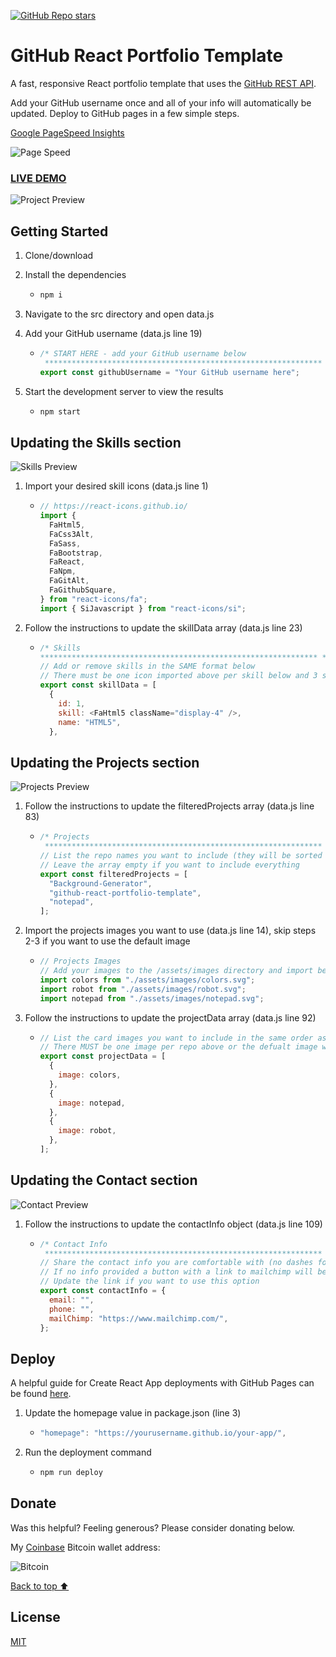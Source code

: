 [![GitHub Repo stars](https://img.shields.io/github/stars/mshuber1981/github-react-portfolio-template?color=%2361dbfb&style=for-the-badge&logo=github)](https://github.com/mshuber1981/github-react-portfolio-template/stargazers/)

# GitHub React Portfolio Template

A fast, responsive React portfolio template that uses the [GitHub REST API](https://docs.github.com/en/free-pro-team@latest/rest).

Add your GitHub username once and all of your info will automatically be updated. Deploy to GitHub pages in a few simple steps.

[Google PageSpeed Insights](https://developers.google.com/speed/pagespeed/insights/)

![Page Speed](/images/speed.png)

### <a href="https://mshuber1981.github.io/github-react-portfolio-template/">LIVE DEMO</a>

![Project Preview](/images/preview.png)

## Getting Started

1. Clone/download
1. Install the dependencies

   - ```bash
     npm i
     ```

1. Navigate to the src directory and open data.js
1. Add your GitHub username (data.js line 19)

   - ```javascript
     /* START HERE - add your GitHub username below
      ************************************************************** */
     export const githubUsername = "Your GitHub username here";
     ```

1. Start the development server to view the results

   - ```bash
     npm start
     ```

## Updating the Skills section

![Skills Preview](/images/skills.png)

1. Import your desired skill icons (data.js line 1)

   - ```javascript
     // https://react-icons.github.io/
     import {
       FaHtml5,
       FaCss3Alt,
       FaSass,
       FaBootstrap,
       FaReact,
       FaNpm,
       FaGitAlt,
       FaGithubSquare,
     } from "react-icons/fa";
     import { SiJavascript } from "react-icons/si";
     ```

1. Follow the instructions to update the skillData array (data.js line 23)

   - ```javascript
     /* Skills
     ************************************************************** */
     // Add or remove skills in the SAME format below
     // There must be one icon imported above per skill below and 3 skills per row
     export const skillData = [
       {
         id: 1,
         skill: <FaHtml5 className="display-4" />,
         name: "HTML5",
       },
     ```

## Updating the Projects section

![Projects Preview](/images/projects.png)

1. Follow the instructions to update the filteredProjects array (data.js line 83)

   - ```javascript
     /* Projects
      ************************************************************** */
     // List the repo names you want to include (they will be sorted alphabetically)
     // Leave the array empty if you want to include everything
     export const filteredProjects = [
       "Background-Generator",
       "github-react-portfolio-template",
       "notepad",
     ];
     ```

1. Import the projects images you want to use (data.js line 14), skip steps 2-3 if you want to use the default image

   - ```javascript
     // Projects Images
     // Add your images to the /assets/images directory and import below
     import colors from "./assets/images/colors.svg";
     import robot from "./assets/images/robot.svg";
     import notepad from "./assets/images/notepad.svg";
     ```

1. Follow the instructions to update the projectData array (data.js line 92)

   - ```javascript
     // List the card images you want to include in the same order as the repos above
     // There MUST be one image per repo above or the defualt image will be applied
     export const projectData = [
       {
         image: colors,
       },
       {
         image: notepad,
       },
       {
         image: robot,
       },
     ];
     ```

## Updating the Contact section

![Contact Preview](/images/contact.png)

1. Follow the instructions to update the contactInfo object (data.js line 109)

   - ```javascript
     /* Contact Info
      ************************************************************** */
     // Share the contact info you are comfortable with (no dashes for phone numbers)
     // If no info provided a button with a link to mailchimp will be rendered
     // Update the link if you want to use this option
     export const contactInfo = {
       email: "",
       phone: "",
       mailChimp: "https://www.mailchimp.com/",
     };
     ```

## Deploy

A helpful guide for Create React App deployments with GitHub Pages can be found <a href="https://create-react-app.dev/docs/deployment#github-pages">here</a>.

1. Update the homepage value in package.json (line 3)

   - ```javascript
     "homepage": "https://yourusername.github.io/your-app/",
     ```

1. Run the deployment command

   - ```bash
     npm run deploy
     ```

## Donate

Was this helpful? Feeling generous? Please consider donating below.

My [Coinbase](https://www.coinbase.com/) Bitcoin wallet address:

![Bitcoin](/images/bitcoin.png)

[Back to top ⬆](#github-react-portfolio-template)

## License

[MIT](https://choosealicense.com/licenses/mit/)
